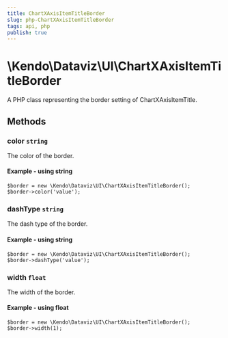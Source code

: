 ```yaml
---
title: ChartXAxisItemTitleBorder
slug: php-ChartXAxisItemTitleBorder
tags: api, php
publish: true
---
```


# \Kendo\Dataviz\UI\ChartXAxisItemTitleBorder

A PHP class representing the border setting of ChartXAxisItemTitle.


## Methods

### color `string`

The color of the border.


#### Example - using string
    $border = new \Kendo\Dataviz\UI\ChartXAxisItemTitleBorder();
    $border->color('value');

### dashType `string`

The dash type of the border.


#### Example - using string
    $border = new \Kendo\Dataviz\UI\ChartXAxisItemTitleBorder();
    $border->dashType('value');

### width `float`

The width of the border.


#### Example - using float
    $border = new \Kendo\Dataviz\UI\ChartXAxisItemTitleBorder();
    $border->width(1);

